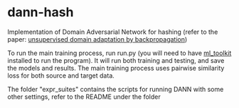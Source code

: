 # dann-hash
Implementation of Domain Adversarial Network for hashing
(refer to the paper: [unsupervised domain adaptation by backpropagation](https://arxiv.org/pdf/1409.7495.pdf))

To run the main training process, run run.py (you will need to have [ml_toolkit](https://github.com/MarkusZhang/ml_toolkit) installed to run the program). It will run both training and testing, and save the models and results.
The main training process uses pairwise similarity loss for both source and target data.

The folder "expr_suites" contains the scripts for running DANN with some other settings, refer to the README under the folder

